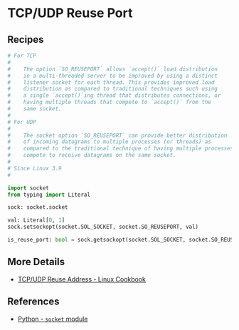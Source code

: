 # TCP/UDP Reuse Port

## Recipes

```python
# For TCP
#
#    The option `SO_REUSEPORT` allows `accept()` load distribution
#    in a multi-threaded server to be improved by using a distinct
#    listener socket for each thread. This provides improved load
#    distribution as compared to traditional techniques such using
#    a single `accept()`ing thread that distributes connections, or
#    having multiple threads that compete to `accept()` from the
#    same socket.
#
# For UDP
#
#    The socket option `SO_REUSEPORT` can provide better distribution
#    of incoming datagrams to multiple processes (or threads) as
#    compared to the traditional technique of having multiple processes
#    compete to receive datagrams on the same socket.
#
# Since Linux 3.9
#

import socket
from typing import Literal

sock: socket.socket

val: Literal[0, 1]
sock.setsockopt(socket.SOL_SOCKET, socket.SO_REUSEPORT, val)

is_reuse_port: bool = sock.getsockopt(socket.SOL_SOCKET, socket.SO_REUSEPORT) != 0
```

## More Details

- [TCP/UDP Reuse Address - Linux Cookbook](https://leven-cn.github.io/linux-cookbook/cookbook/net/reuse_port)

## References

- [Python - `socket` module](https://docs.python.org/3/library/socket.html)
